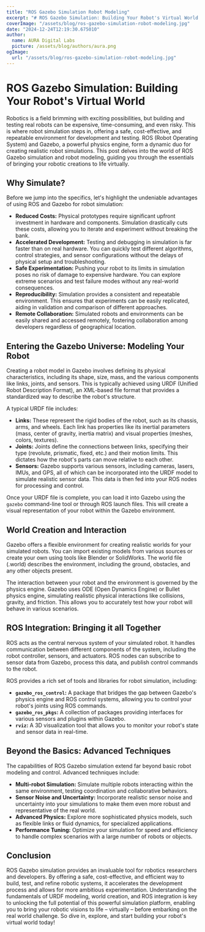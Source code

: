 ```yaml
---
title: "ROS Gazebo Simulation Robot Modeling"
excerpt: "# ROS Gazebo Simulation: Building Your Robot's Virtual World  Robotics is a field brimming with exciting possibilities, but building and testing real "
coverImage: "/assets/blog/ros-gazebo-simulation-robot-modeling.jpg"
date: "2024-12-24T12:19:30.675010"
author:
  name: AURA Digital Labs
  picture: /assets/blog/authors/aura.png
ogImage:
  url: "/assets/blog/ros-gazebo-simulation-robot-modeling.jpg"
---
```


# ROS Gazebo Simulation: Building Your Robot's Virtual World

Robotics is a field brimming with exciting possibilities, but building and testing real robots can be expensive, time-consuming, and even risky. This is where robot simulation steps in, offering a safe, cost-effective, and repeatable environment for development and testing.  ROS (Robot Operating System) and Gazebo, a powerful physics engine, form a dynamic duo for creating realistic robot simulations. This post delves into the world of ROS Gazebo simulation and robot modeling, guiding you through the essentials of bringing your robotic creations to life virtually.

## Why Simulate?

Before we jump into the specifics, let's highlight the undeniable advantages of using ROS and Gazebo for robot simulation:

* **Reduced Costs:**  Physical prototypes require significant upfront investment in hardware and components. Simulation drastically cuts these costs, allowing you to iterate and experiment without breaking the bank.
* **Accelerated Development:**  Testing and debugging in simulation is far faster than on real hardware. You can quickly test different algorithms, control strategies, and sensor configurations without the delays of physical setup and troubleshooting.
* **Safe Experimentation:**  Pushing your robot to its limits in simulation poses no risk of damage to expensive hardware. You can explore extreme scenarios and test failure modes without any real-world consequences.
* **Reproducibility:** Simulation provides a consistent and repeatable environment. This ensures that experiments can be easily replicated, aiding in validation and comparison of different approaches.
* **Remote Collaboration:** Simulated robots and environments can be easily shared and accessed remotely, fostering collaboration among developers regardless of geographical location.

## Entering the Gazebo Universe: Modeling Your Robot

Creating a robot model in Gazebo involves defining its physical characteristics, including its shape, size, mass, and the various components like links, joints, and sensors.  This is typically achieved using URDF (Unified Robot Description Format), an XML-based file format that provides a standardized way to describe the robot's structure.

A typical URDF file includes:

* **Links:** These represent the rigid bodies of the robot, such as its chassis, arms, and wheels.  Each link has properties like its inertial parameters (mass, center of gravity, inertia matrix) and visual properties (meshes, colors, textures).
* **Joints:** Joints define the connections between links, specifying their type (revolute, prismatic, fixed, etc.) and their motion limits.  This dictates how the robot's parts can move relative to each other.
* **Sensors:**  Gazebo supports various sensors, including cameras, lasers, IMUs, and GPS, all of which can be incorporated into the URDF model to simulate realistic sensor data.  This data is then fed into your ROS nodes for processing and control.

Once your URDF file is complete, you can load it into Gazebo using the `gazebo` command-line tool or through ROS launch files. This will create a visual representation of your robot within the Gazebo environment.

## World Creation and Interaction

Gazebo offers a flexible environment for creating realistic worlds for your simulated robots. You can import existing models from various sources or create your own using tools like Blender or SolidWorks.  The world file (.world) describes the environment, including the ground, obstacles, and any other objects present.

The interaction between your robot and the environment is governed by the physics engine. Gazebo uses ODE (Open Dynamics Engine) or Bullet physics engine, simulating realistic physical interactions like collisions, gravity, and friction. This allows you to accurately test how your robot will behave in various scenarios.

## ROS Integration: Bringing it all Together

ROS acts as the central nervous system of your simulated robot. It handles communication between different components of the system, including the robot controller, sensors, and actuators.  ROS nodes can subscribe to sensor data from Gazebo, process this data, and publish control commands to the robot.

ROS provides a rich set of tools and libraries for robot simulation, including:

* **`gazebo_ros_control`:** A package that bridges the gap between Gazebo's physics engine and ROS control systems, allowing you to control your robot's joints using ROS commands.
* **`gazebo_ros_pkgs`:** A collection of packages providing interfaces for various sensors and plugins within Gazebo.
* **`rviz`:** A 3D visualization tool that allows you to monitor your robot's state and sensor data in real-time.

## Beyond the Basics: Advanced Techniques

The capabilities of ROS Gazebo simulation extend far beyond basic robot modeling and control.  Advanced techniques include:

* **Multi-robot Simulation:** Simulate multiple robots interacting within the same environment, testing coordination and collaborative behaviors.
* **Sensor Noise and Uncertainty:**  Incorporate realistic sensor noise and uncertainty into your simulations to make them even more robust and representative of the real world.
* **Advanced Physics:** Explore more sophisticated physics models, such as flexible links or fluid dynamics, for specialized applications.
* **Performance Tuning:** Optimize your simulation for speed and efficiency to handle complex scenarios with a large number of robots or objects.

## Conclusion

ROS Gazebo simulation provides an invaluable tool for robotics researchers and developers. By offering a safe, cost-effective, and efficient way to build, test, and refine robotic systems, it accelerates the development process and allows for more ambitious experimentation.  Understanding the fundamentals of URDF modeling, world creation, and ROS integration is key to unlocking the full potential of this powerful simulation platform, enabling you to bring your robotic visions to life – virtually – before embarking on the real world challenge.  So dive in, explore, and start building your robot's virtual world today!
